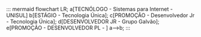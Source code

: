 ::: mermaid
flowchart LR;
a[TECNÓLOGO - Sistemas para Internet - UNISUL]
b[ESTÁGIO - Tecnologia Única];
c[PROMOÇÃO - Desenvolvedor Jr - Tecnologia Única];
d[DESENVOLVEDOR JR - Grupo Galvão];
e[PROMOÇÃO - DESENVOLVEDOR PL - ]
a-->b;
:::
